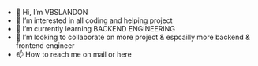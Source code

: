 - 👋 Hi, I’m VBSLANDON
- 👀 I’m interested in all coding and helping project
- 🌱 I’m currently learning BACKEND ENGINEERING
- 💞️ I’m looking to collaborate on more project & espcailly more backend & frontend engineer
- 📫 How to reach me on mail or here

<!---
VBSLANDON/VBSLANDON is a ✨ special ✨ repository because its `README.md` (this file) appears on your GitHub profile.
You can click the Preview link to take a look at your changes.
--->

